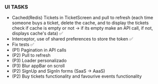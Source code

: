 ### UI TASKS

- Cached(Redis) Tickets in TicketScreen and pull to refresh (each time someone buys a ticket, delete the cache, and to display the tickets check if cache is empty or not -> if its empty make an API call, if not, displays cache's data) ✅
- Interceptor, use of shared preferences to store the token ✅
- Fix tests ✅
- (P1) Pagination in API calls
- (P2) Pull to refresh
- (P3) Loader personalizado
- (P3) Blur appBar on scroll
- (P2) SignUp and SignIn forms (SaaS -> AaaS) 
- (P2) Buy tickets functionality and favourive events functionality